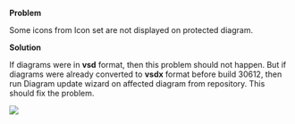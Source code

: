 **Problem**

Some icons from Icon set are not displayed on protected diagram.

**Solution**

If diagrams were in **vsd** format, then this problem should not happen.
But if diagrams were already converted to **vsdx** format before build
30612, then run Diagram update wizard on affected diagram from
repository. This should fix the problem.

![](//images.ctfassets.net/utx1h0gfm1om/4FgmSENqjYG8eIQAqsqiC/4ced23ac48361337376174f9521ee8f3/329183.png)


